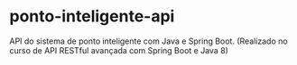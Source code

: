 # ponto-inteligente-api
API do sistema de ponto inteligente com Java e Spring Boot.
(Realizado no curso de API RESTful avançada com Spring Boot e Java 8)
